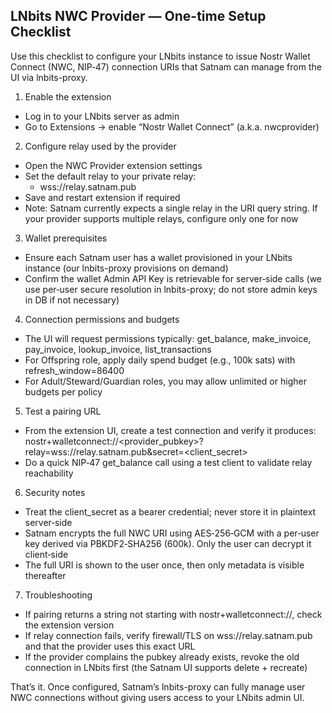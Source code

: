 ## LNbits NWC Provider — One-time Setup Checklist

Use this checklist to configure your LNbits instance to issue Nostr Wallet Connect (NWC, NIP‑47) connection URIs that Satnam can manage from the UI via lnbits-proxy.

1. Enable the extension

- Log in to your LNbits server as admin
- Go to Extensions → enable “Nostr Wallet Connect” (a.k.a. nwcprovider)

2. Configure relay used by the provider

- Open the NWC Provider extension settings
- Set the default relay to your private relay:
  - wss://relay.satnam.pub
- Save and restart extension if required
- Note: Satnam currently expects a single relay in the URI query string. If your provider supports multiple relays, configure only one for now

3. Wallet prerequisites

- Ensure each Satnam user has a wallet provisioned in your LNbits instance (our lnbits-proxy provisions on demand)
- Confirm the wallet Admin API Key is retrievable for server‑side calls (we use per‑user secure resolution in lnbits-proxy; do not store admin keys in DB if not necessary)

4. Connection permissions and budgets

- The UI will request permissions typically: get_balance, make_invoice, pay_invoice, lookup_invoice, list_transactions
- For Offspring role, apply daily spend budget (e.g., 100k sats) with refresh_window=86400
- For Adult/Steward/Guardian roles, you may allow unlimited or higher budgets per policy

5. Test a pairing URL

- From the extension UI, create a test connection and verify it produces:
  nostr+walletconnect://<provider_pubkey>?relay=wss://relay.satnam.pub&secret=<client_secret>
- Do a quick NIP‑47 get_balance call using a test client to validate relay reachability

6. Security notes

- Treat the client_secret as a bearer credential; never store it in plaintext server‑side
- Satnam encrypts the full NWC URI using AES‑256‑GCM with a per‑user key derived via PBKDF2‑SHA256 (600k). Only the user can decrypt it client‑side
- The full URI is shown to the user once, then only metadata is visible thereafter

7. Troubleshooting

- If pairing returns a string not starting with nostr+walletconnect://, check the extension version
- If relay connection fails, verify firewall/TLS on wss://relay.satnam.pub and that the provider uses this exact URL
- If the provider complains the pubkey already exists, revoke the old connection in LNbits first (the Satnam UI supports delete + recreate)

That’s it. Once configured, Satnam’s lnbits-proxy can fully manage user NWC connections without giving users access to your LNbits admin UI.

